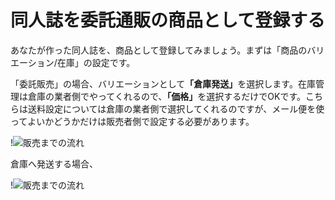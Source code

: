 # 同人誌を委託通販の商品として登録する

あなたが作った同人誌を、商品として登録してみましょう。まずは「商品のバリエーション/在庫」の設定です。

「委託販売」の場合、バリエーションとして<strong>「倉庫発送」</strong>を選択します。在庫管理は倉庫の業者側でやってくれるので、<strong>「価格」</strong>を選択するだけでOKです。こちらは送料設定については倉庫の業者側で選択してくれるのですが、メール便を使ってよいかどうかだけは販売者側で設定する必要があります。

!![販売までの流れ](151128_0005.jpg)

倉庫へ発送する場合、

!![販売までの流れ](151128_0007.jpg)
